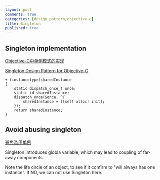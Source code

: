 ```yaml
---
layout: post
comments: true
categories: [design_pattern,objective-c]
title: Singleton
published: true
---
```



## Singleton implementation
[Objective-C中单例模式的实现](http://cocoa.venj.me/blog/singleton-in-objc/)

[Singleton Design Pattern for Objective-C](http://www.makebetterthings.com/iphone/singleton-design-pattern-for-objective-c/)

<!-- more -->

```objc
+ (instancetype)sharedInstance
{
    static dispatch_once_t once;
    static id sharedInstance;
    dispatch_once(&once, ^{
        sharedInstance = [[self alloc] init];
    });
    return sharedInstance;
}
```

## Avoid abusing singleton
[避免滥用单例](http://objccn.io/issue-13-2/)

Singleton introduces globla variable, which may lead to coupling of far-away components.

Note the life circle of an object, to see if it confirm to "will always has one instance". If NO, we can not use Singleton here.